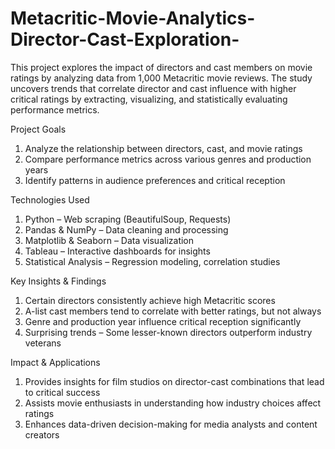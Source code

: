 # Metacritic-Movie-Analytics-Director-Cast-Exploration-
This project explores the impact of directors and cast members on movie ratings by analyzing data from 1,000 Metacritic movie reviews. The study uncovers trends that correlate director and cast influence with higher critical ratings by extracting, visualizing, and statistically evaluating performance metrics.  

Project Goals
1. Analyze the relationship between directors, cast, and movie ratings
2. Compare performance metrics across various genres and production years
3. Identify patterns in audience preferences and critical reception

Technologies Used
1. Python – Web scraping (BeautifulSoup, Requests)
2. Pandas & NumPy – Data cleaning and processing
3. Matplotlib & Seaborn – Data visualization
4. Tableau – Interactive dashboards for insights
5. Statistical Analysis – Regression modeling, correlation studies

Key Insights & Findings
1.  Certain directors consistently achieve high Metacritic scores
2.  A-list cast members tend to correlate with better ratings, but not always
3.  Genre and production year influence critical reception significantly
4.  Surprising trends – Some lesser-known directors outperform industry veterans

Impact & Applications
1. Provides insights for film studios on director-cast combinations that lead to critical success
2. Assists movie enthusiasts in understanding how industry choices affect ratings
3. Enhances data-driven decision-making for media analysts and content creators
